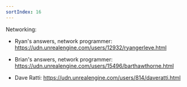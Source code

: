 ```yaml
---
sortIndex: 16
---
```


Networking:

- Ryan's answers, network programmer: <https://udn.unrealengine.com/users/12932/ryangerleve.html>

- Brian's answers, network programmer: <https://udn.unrealengine.com/users/15496/barthawthorne.html>

- Dave Ratti: <https://udn.unrealengine.com/users/814/daveratti.html>
